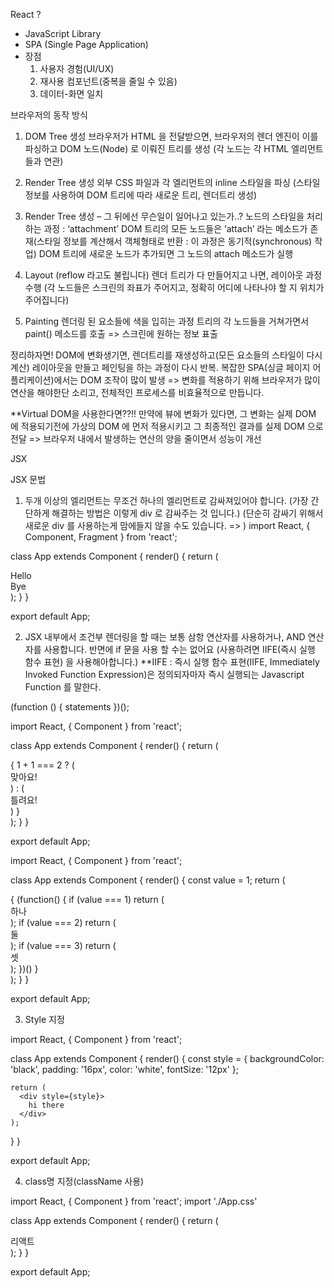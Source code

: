 React ? 

 - JavaScript Library
 - SPA (Single Page Application)
 - 장점 
   1. 사용자 경험(UI/UX)
   2. 재사용 컴포넌트(중복을 줄일 수 있음)
   3. 데이터-화면 일치
   
브라우저의 동작 방식

1. DOM Tree 생성
브라우저가 HTML 을 전달받으면, 브라우저의 렌더 엔진이 이를 파싱하고 DOM 노드(Node) 로 이뤄진 트리를 생성
(각 노드는 각 HTML 엘리먼트들과 연관)

2. Render Tree 생성
외부 CSS 파일과 각 엘리먼트의 inline 스타일을 파싱
(스타일 정보를 사용하여 DOM 트리에 따라 새로운 트리, 렌더트리 생성)

3. Render Tree 생성 – 그 뒤에선 무슨일이 일어나고 있는가..?
노드의 스타일을 처리하는 과정 : ‘attachment’
DOM 트리의 모든 노드들은 ‘attach’ 라는 메소드가 존재(스타일 정보를 계산해서 객체형태로 반환 : 이 과정은 동기적(synchronous) 작업)
DOM 트리에 새로운 노드가 추가되면 그 노드의 attach 메소드가 실행

4. Layout (reflow 라고도 불립니다)
렌더 트리가 다 만들어지고 나면, 레이아웃 과정 수행
(각 노드들은 스크린의 좌표가 주어지고, 정확히 어디에 나타나야 할 지 위치가 주어집니다)

5. Painting
렌더링 된 요소들에 색을 입히는 과정
트리의 각 노드들을 거쳐가면서 paint() 메소드를 호출 => 스크린에 원하는 정보 표출

정리하자면!
DOM에 변화생기면, 렌더트리를 재생성하고(모든 요소들의 스타일이 다시 계산) 레이아웃을 만들고 페인팅을 하는 과정이 다시 반복.
복잡한 SPA(싱글 페이지 어플리케이션)에서는 DOM 조작이 많이 발생 => 변화를 적용하기 위해 브라우저가 많이 연산을 해야한단 소리고, 전체적인 프로세스를 비효율적으로 만듭니다.


**Virtual DOM을 사용한다면??!!
만약에 뷰에 변화가 있다면, 그 변화는 실제 DOM 에 적용되기전에 가상의 DOM 에 먼저 적용시키고 그 최종적인 결과를 실제 DOM 으로 전달
=> 브라우저 내에서 발생하는 연산의 양을 줄이면서 성능이 개선

JSX

JSX 문법

1. 두개 이상의 엘리먼트는 무조건 하나의 엘리먼트로 감싸져있어야 합니다.
(가장 간단하게 해결하는 방법은 이렇게 div 로 감싸주는 것 입니다.)
(단순히 감싸기 위해서 새로운 div 를 사용하는게 맘에들지 않을 수도 있습니다. => <Fragment></Fragment>)
import React, { Component, Fragment } from 'react';

class App extends Component {
  render() {
    return (
      <Fragment>
        <div>
          Hello
        </div>
        <div>
          Bye
        </div>
      </Fragment>
    );
  }
}

export default App;


2. JSX 내부에서 조건부 렌더링을 할 때는 보통 삼항 연산자를 사용하거나, AND 연산자를 사용합니다.
반면에 if 문을 사용 할 수는 없어요 (사용하려면 IIFE(즉시 실행 함수 표현) 을 사용해아합니다.)
**IIFE : 즉시 실행 함수 표현(IIFE, Immediately Invoked Function Expression)은 정의되자마자 즉시 실행되는 Javascript Function 를 말한다.

(function () {
    statements
})();

import React, { Component } from 'react';

class App extends Component {
  render() {
    return (
      <div>
        {
          1 + 1 === 2 
            ? (<div>맞아요!</div>)
            : (<div>틀려요!</div>)
        }
      </div>
    );
  }
}

export default App;

import React, { Component } from 'react';

class App extends Component {
  render() {
    const value = 1;
    return (
      <div>
        {
          (function() {
            if (value === 1) return (<div>하나</div>);
            if (value === 2) return (<div>둘</div>);
            if (value === 3) return (<div>셋</div>);
          })()
        }
      </div>
    );
  }
}

export default App;

3. Style 지정

import React, { Component } from 'react';

class App extends Component {
  render() {
    const style = {
      backgroundColor: 'black',
      padding: '16px',
      color: 'white',
      fontSize: '12px'
    };

    return (
      <div style={style}>
        hi there
      </div>
    );
  }
}

export default App;


4. class명 지정(className 사용)

import React, { Component } from 'react';
import './App.css'

class App extends Component {
  render() {
    return (
      <div className="App">
        리액트
      </div>
    );
  }
}

export default App;